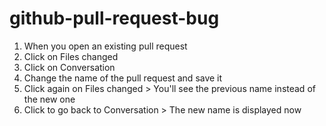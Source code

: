 # github-pull-request-bug
1. When you open an existing pull request
2. Click on Files changed
3. Click on Conversation
4. Change the name of the pull request and save it
5. Click again on Files changed > You'll see the previous name instead of the new one
7. Click to go back to Conversation > The new name is displayed now
